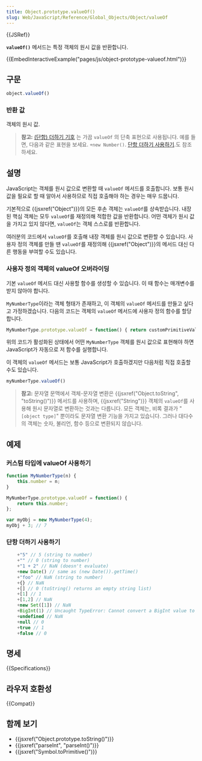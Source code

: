```yaml
---
title: Object.prototype.valueOf()
slug: Web/JavaScript/Reference/Global_Objects/Object/valueOf
---
```


{{JSRef}}

**`valueOf()`** 메서드는 특정 객체의 원시 값을 반환합니다.

{{EmbedInteractiveExample("pages/js/object-prototype-valueof.html")}}

## 구문

```js
object.valueOf()
```

### 반환 값

객체의 원시 값.

> **참고:** [(단항) 더하기 기호](/ko/docs/Web/JavaScript/Reference/Operators#단항_연산자) 는 가끔 `valueOf` 의 단축 표현으로 사용됩니다. 예를 들면, 다음과 같은 표현을 보세요. `+new Number()`. [단항 더하기 사용하기](/ko/docs/Web/JavaScript/Reference/Global_Objects/Object/valueOf#단항_더하기_사용하기).도 참조 하세요.

## 설명

JavaScript는 객체를 원시 값으로 변환할 때 `valueOf` 메서드를 호출합니다. 보통 원시 값을 필요로 할 때 알아서 사용하므로 직접 호출해야 하는 경우는 매우 드뭅니다.

기본적으로 {{jsxref("Object")}}의 모든 후손 객체는 `valueOf`를 상속받습니다. 내장된 핵심 객체는 모두 `valueOf`를 재정의해 적합한 값을 반환합니다. 어떤 객체가 원시 값을 가지고 있지 않다면, `valueOf`는 객체 스스로를 반환합니다.

여러분의 코드에서 `valueOf`를 호출해 내장 객체를 원시 값으로 변환할 수 있습니다. 사용자 정의 객체를 만들 땐 `valueOf`를 재정의해 {{jsxref("Object")}}의 메서드 대신 다른 행동을 부여할 수도 있습니다.

### 사용자 정의 객체의 valueOf 오버라이딩

기본 `valueOf` 메서드 대신 사용할 함수를 생성할 수 있습니다. 이 때 함수는 매개변수를 받지 않아야 합니다.

`MyNumberType`이라는 객체 형태가 존재하고, 이 객체의 `valueOf` 메서드를 만들고 싶다고 가정하겠습니다. 다음의 코드는 객체의 `valueOf` 메서드에 사용자 정의 함수를 할당합니다.

```js
MyNumberType.prototype.valueOf = function() { return customPrimitiveValue; };
```

위의 코드가 활성화된 상태에서 어떤 `MyNumberType` 객체를 원시 값으로 표현해야 하면 JavaScript가 자동으로 저 함수를 실행합니다.

이 객체의 `valueOf` 메서드는 보통 JavaScript가 호출하겠지만 다음처럼 직접 호출할 수도 있습니다.

```js
myNumberType.valueOf()
```

> **참고:** 문자열 문맥에서 객체-문자열 변환은 {{jsxref("Object.toString", "toString()")}} 메서드를 사용하며, {{jsxref("String")}} 객체의 `valueOf`를 사용해 원시 문자열로 변환하는 것과는 다릅니다. 모든 객체는, 비록 결과가 "`[object type]`" 뿐이라도 문자열 변환 기능을 가지고 있습니다. 그러나 대다수의 객체는 숫자, 불리언, 함수 등으로 변환되지 않습니다.

## 예제

### 커스텀 타입에 valueOf 사용하기

```js
function MyNumberType(n) {
    this.number = n;
}

MyNumberType.prototype.valueOf = function() {
    return this.number;
};

var myObj = new MyNumberType(4);
myObj + 3; // 7
```

### 단항 더하기 사용하기

```js
    +"5" // 5 (string to number)
    +"" // 0 (string to number)
    +"1 + 2" // NaN (doesn't evaluate)
    +new Date() // same as (new Date()).getTime()
    +"foo" // NaN (string to number)
    +{} // NaN
    +[] // 0 (toString() returns an empty string list)
    +[1] // 1
    +[1,2] // NaN
    +new Set([1]) // NaN
    +BigInt(1) // Uncaught TypeError: Cannot convert a BigInt value to a number
    +undefined // NaN
    +null // 0
    +true // 1
    +false // 0
```

## 명세

{{Specifications}}

## 라우저 호환성

{{Compat}}

## 함께 보기

- {{jsxref("Object.prototype.toString()")}}
- {{jsxref("parseInt", "parseInt()")}}
- {{jsxref("Symbol.toPrimitive()")}}
